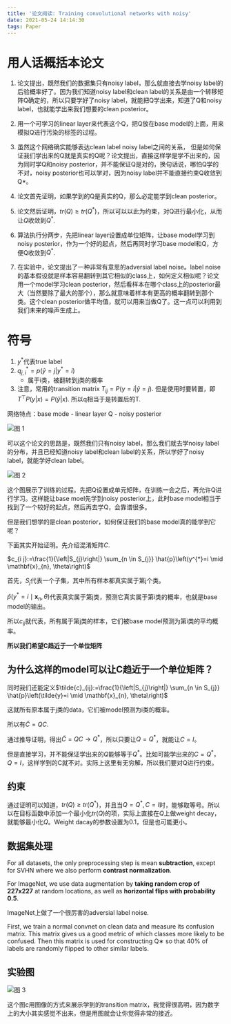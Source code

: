 ```yaml
---
title: '论文阅读: Training convolutional networks with noisy'
date: 2021-05-24 14:14:30
tags: Paper
---
```


# 用人话概括本论文
1. 论文提出，既然我们的数据集只有noisy label，那么就直接去学noisy label的后验概率好了。因为我们知道noisy label和clean label的关系是由一个转移矩阵Q确定的，所以只要学好了noisy label，就能把Q学出来，知道了Q和noisy label，也就能学出来我们想要的clean posterior。

2. 用一个可学习的linear layer来代表这个Q，把Q放在base model的上面，用来模拟Q进行污染的标签的过程。

3. 虽然这个网络确实能够表达clean label noisy label之间的关系， 但是如何保证我们学出来的Q就是真实的Q呢？论文提出，直接这样学是学不出来的，因为同时学Q和noisy posterior，并不能保证Q是对的，换句话说，哪怕Q学的不对，noisy posterior也可以学对，因为noisy label并不能直接约束Q收敛到Q*。

4. 论文首先证明，如果学到的Q是真实的Q，那么必定能学到clean posterior。

5. 论文然后证明，$tr(Q)\ge tr(Q^*)$，所以可以以此为约束，对Q进行最小化，从而让$Q$收敛到$Q^*$.

6. 算法执行分两步，先把linear layer设置成单位矩阵，让base model学习到noisy posterior，作为一个好的起点，然后再同时学习base model和Q，方便Q收敛到$Q^*$.

7. 在实验中，论文提出了一种非常有意思的adversial label noise。label noise的基本假设就是样本容易翻转到其它相似的class上，如何定义相似呢？论文用一个model学习clean posterior，然后看样本在哪个class上的posterior最大（当然要除了最大的那个），那么就意味着样本有更高的概率翻转到那个类。这个clean posterior做平均值，就可以用来当做Q了。这一点可以利用到我们未来的噪声生成上。

# 符号
1.  $y ^*$代表true label 
2.  $q^*_{j,i}=p(\tilde{y}=j|y^*=i)$
    - 属于i类，被翻转到j类的概率
3. 注意，常用的transition matrix $T_{ij}=P(y=i|\tilde{y}=j)$. 但是使用时要转置，即$T^{\top}P(y|x)=P(\tilde{y}|x)$. 所以q相当于是转置后的T.


网络特点：base mode - linear layer Q - noisy posterior


![图 1](https://i.loli.net/2021/05/24/1oiSfbURyxptXrI.png)  


可以这个论文的思路是，既然我们只有noisy label，那么我们就去学noisy label的分布，并且已经知道noisy label和clean label的关系，所以学好了noisy label，就能学好clean label。

![图 2](https://i.loli.net/2021/05/24/FRHgvdsEMfuqelw.png)  

这个图展示了训练的过程。先把Q设置成单元矩阵，在训练一会之后，再允许Q进行学习。这样能让base moel先学到noisy posterior上，此时base model相当于找到了一个较好的起点，然后再去学Q，会靠谱很多。

但是我们想学的是clean posterior，如何保证我们的base model真的能学到它呢？

下面其实开始证明。先介绍混淆矩阵$C$.

$c_{i j}:=\frac{1}{\left|S_{j}\right|} \sum_{n \in S_{j}} \hat{p}\left(y^{*}=i \mid \mathbf{x}_{n}, \theta\right)$

首先，$S_j$代表一个子集，其中所有样本都真实属于第j个类。

$\hat{p}\left(y^{*}=i \mid \mathbf{x}_{n}, \theta\right)$代表真实属于第j类，预测它真实属于第i类的概率，也就是base model的输出。

所以$c_{ij}$就代表，所有属于第j类的样本，它们被base model预测为第i类的平均概率。

**所以我们希望C趋近于一个单位矩阵**

## 为什么这样的model可以让C趋近于一个单位矩阵？

同时我们还能定义$\tilde{c}_{ij}:=\frac{1}{\left|S_{j}\right|} \sum_{n \in S_{j}} \hat{p}\left(\tilde{y}=i \mid \mathbf{x}_{n}, \theta\right)$

这就所有原本属于j类的data，它们被model预测为i类的概率。

所以有$\tilde{C}=QC$. 

通过推导证明，得出$\tilde{C}=QC\rightarrow Q^*$，所以只要让$Q=Q^*$，就能让$C=I$。

但是直接学习，并不能保证学出来的$Q$能够等于$Q^*$。比如可能学出来的$C=Q^*$，$Q=I$，这样学到的C就不对。实际上这里有无穷解，所以我们要对Q进行约束。

## 约束

通过证明可以知道，$tr(Q)\ge tr(Q^*)$，并且当$Q=Q^*, C=I$时，能够取等号。所以以在目标函数中添加一个最小化$tr(Q)$的项，实际上直接在$Q$上做weight decay，就能够最小化$Q$。Weight dacay的参数设置为0.1，但是也可能更小。

## 数据集处理
For all datasets, the only preprocessing step is mean **subtraction**, except for SVHN where
we also perform **contrast normalization**. 

For ImageNet, we use data augmentation by **taking random
crop of 227x227** at random locations, as well as **horizontal flips with probability 0.5**.

ImageNet上做了一个很厉害的adversial label noise.

First, we train a
normal convnet on clean data and measure its confusion matrix. This matrix gives us a good metric
of which classes more likely to be confused. Then this matrix is used for constructing Q∗ so that
40% of labels are randomly flipped to other similar labels.

## 实验图
![图 3](https://i.loli.net/2021/05/25/dmvB9AbeuxiRHcO.png)  

这个图c用图像的方式来展示学到的transition matrix，我觉得很高明，因为数字上的大小其实感觉不出来，但是用图就会让你觉得非常的接近。

